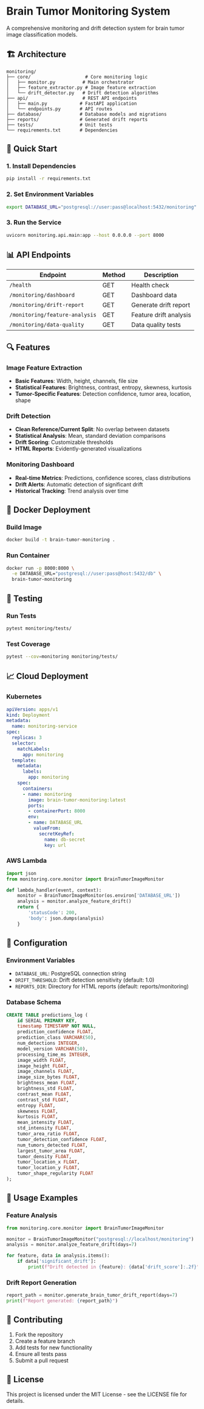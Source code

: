 # Brain Tumor Monitoring System

A comprehensive monitoring and drift detection system for brain tumor image classification models.

## 🏗️ Architecture

```
monitoring/
├── core/                    # Core monitoring logic
│   ├── monitor.py          # Main orchestrator
│   ├── feature_extractor.py # Image feature extraction
│   └── drift_detector.py   # Drift detection algorithms
├── api/                    # REST API endpoints
│   ├── main.py            # FastAPI application
│   └── endpoints.py       # API routes
├── database/              # Database models and migrations
├── reports/               # Generated drift reports
├── tests/                 # Unit tests
└── requirements.txt       # Dependencies
```

## 🚀 Quick Start

### 1. Install Dependencies
```bash
pip install -r requirements.txt
```

### 2. Set Environment Variables
```bash
export DATABASE_URL="postgresql://user:pass@localhost:5432/monitoring"
```

### 3. Run the Service
```bash
uvicorn monitoring.api.main:app --host 0.0.0.0 --port 8000
```

## 📊 API Endpoints

| Endpoint | Method | Description |
|----------|--------|-------------|
| `/health` | GET | Health check |
| `/monitoring/dashboard` | GET | Dashboard data |
| `/monitoring/drift-report` | GET | Generate drift report |
| `/monitoring/feature-analysis` | GET | Feature drift analysis |
| `/monitoring/data-quality` | GET | Data quality tests |

## 🔍 Features

### Image Feature Extraction
- **Basic Features**: Width, height, channels, file size
- **Statistical Features**: Brightness, contrast, entropy, skewness, kurtosis
- **Tumor-Specific Features**: Detection confidence, tumor area, location, shape

### Drift Detection
- **Clean Reference/Current Split**: No overlap between datasets
- **Statistical Analysis**: Mean, standard deviation comparisons
- **Drift Scoring**: Customizable thresholds
- **HTML Reports**: Evidently-generated visualizations

### Monitoring Dashboard
- **Real-time Metrics**: Predictions, confidence scores, class distributions
- **Drift Alerts**: Automatic detection of significant drift
- **Historical Tracking**: Trend analysis over time

## 🐳 Docker Deployment

### Build Image
```bash
docker build -t brain-tumor-monitoring .
```

### Run Container
```bash
docker run -p 8000:8000 \
  -e DATABASE_URL="postgresql://user:pass@host:5432/db" \
  brain-tumor-monitoring
```

## 🧪 Testing

### Run Tests
```bash
pytest monitoring/tests/
```

### Test Coverage
```bash
pytest --cov=monitoring monitoring/tests/
```

## 📈 Cloud Deployment

### Kubernetes
```yaml
apiVersion: apps/v1
kind: Deployment
metadata:
  name: monitoring-service
spec:
  replicas: 3
  selector:
    matchLabels:
      app: monitoring
  template:
    metadata:
      labels:
        app: monitoring
    spec:
      containers:
      - name: monitoring
        image: brain-tumor-monitoring:latest
        ports:
        - containerPort: 8000
        env:
        - name: DATABASE_URL
          valueFrom:
            secretKeyRef:
              name: db-secret
              key: url
```

### AWS Lambda
```python
import json
from monitoring.core.monitor import BrainTumorImageMonitor

def lambda_handler(event, context):
    monitor = BrainTumorImageMonitor(os.environ['DATABASE_URL'])
    analysis = monitor.analyze_feature_drift()
    return {
        'statusCode': 200,
        'body': json.dumps(analysis)
    }
```

## 🔧 Configuration

### Environment Variables
- `DATABASE_URL`: PostgreSQL connection string
- `DRIFT_THRESHOLD`: Drift detection sensitivity (default: 1.0)
- `REPORTS_DIR`: Directory for HTML reports (default: reports/monitoring)

### Database Schema
```sql
CREATE TABLE predictions_log (
    id SERIAL PRIMARY KEY,
    timestamp TIMESTAMP NOT NULL,
    prediction_confidence FLOAT,
    prediction_class VARCHAR(50),
    num_detections INTEGER,
    model_version VARCHAR(50),
    processing_time_ms INTEGER,
    image_width FLOAT,
    image_height FLOAT,
    image_channels FLOAT,
    image_size_bytes FLOAT,
    brightness_mean FLOAT,
    brightness_std FLOAT,
    contrast_mean FLOAT,
    contrast_std FLOAT,
    entropy FLOAT,
    skewness FLOAT,
    kurtosis FLOAT,
    mean_intensity FLOAT,
    std_intensity FLOAT,
    tumor_area_ratio FLOAT,
    tumor_detection_confidence FLOAT,
    num_tumors_detected FLOAT,
    largest_tumor_area FLOAT,
    tumor_density FLOAT,
    tumor_location_x FLOAT,
    tumor_location_y FLOAT,
    tumor_shape_regularity FLOAT
);
```

## 📝 Usage Examples

### Feature Analysis
```python
from monitoring.core.monitor import BrainTumorImageMonitor

monitor = BrainTumorImageMonitor("postgresql://localhost/monitoring")
analysis = monitor.analyze_feature_drift(days=7)

for feature, data in analysis.items():
    if data['significant_drift']:
        print(f"Drift detected in {feature}: {data['drift_score']:.2f}")
```

### Drift Report Generation
```python
report_path = monitor.generate_brain_tumor_drift_report(days=7)
print(f"Report generated: {report_path}")
```

## 🤝 Contributing

1. Fork the repository
2. Create a feature branch
3. Add tests for new functionality
4. Ensure all tests pass
5. Submit a pull request

## 📄 License

This project is licensed under the MIT License - see the LICENSE file for details.
